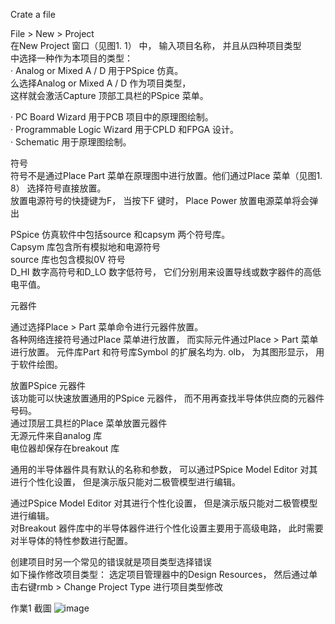Crate a file  

File > New > Project  
在New Project 窗口（见图1. 1） 中， 输入项目名称， 并且从四种项目类型  
中选择一种作为本项目的类型：  
· Analog or Mixed A / D 用于PSpice 仿真。  
	么选择Analog or Mixed A / D 作为项目类型，   
这样就会激活Capture 顶部工具栏的PSpice 菜单。  
	
· PC Board Wizard 用于PCB 项目中的原理图绘制。  
· Programmable Logic Wizard 用于CPLD 和FPGA 设计。  
· Schematic 用于原理图绘制。  





符号  
符号不是通过Place Part 菜单在原理图中进行放置。他们通过Place 菜单（见图1. 8） 选择符号直接放置。  
放置电源符号的快捷键为F， 当按下F 键时， Place Power 放置电源菜单将会弹出  



PSpice 仿真软件中包括source 和capsym 两个符号库。  
Capsym 库包含所有模拟地和电源符号  
source 库也包含模拟0V 符号  
	D_HI 数字高符号和D_LO 数字低符号， 它们分别用来设置导线或数字器件的高低电平值。  
	
	
元器件  

通过选择Place > Part 菜单命令进行元器件放置。  
各种网络连接符号通过Place 菜单进行放置， 而实际元件通过Place > Part 菜单进行放置。 元件库Part 和符号库Symbol 的扩展名均为. olb， 为其图形显示， 用于软件绘图。  







放置PSpice 元器件  
该功能可以快速放置通用的PSpice 元器件， 而不用再查找半导体供应商的元器件号码。  
通过顶层工具栏的Place 菜单放置元器件  
	无源元件来自analog 库  
	电位器却保存在breakout 库  





通用的半导体器件具有默认的名称和参数， 可以通过PSpice Model Editor 对其进行个性化设置， 但是演示版只能对二极管模型进行编辑。  


通过PSpice Model Editor 对其进行个性化设置， 但是演示版只能对二极管模型进行编辑。  
对Breakout 器件库中的半导体器件进行个性化设置主要用于高级电路， 此时需要对半导体的特性参数进行配置。  


创建项目时另一个常见的错误就是项目类型选择错误  
如下操作修改项目类型： 选定项目管理器中的Design Resources， 然后通过单击右键rmb > Change Project Type 进行项目类型修改  

作業1 截圖
![image](https://github.com/yrtsao/OrCAD16.6-Learning/assets/82528634/bd89fceb-fc42-49f6-a1e5-1bc71c573d7f)
